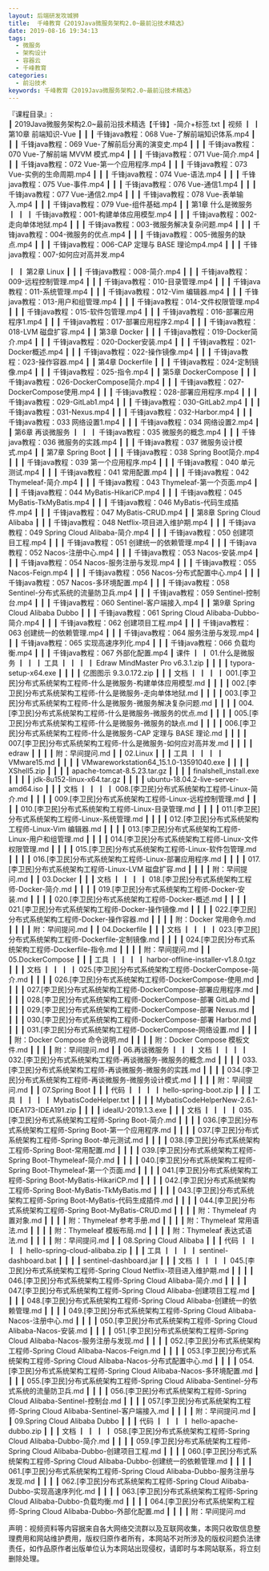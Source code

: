 ```yaml
---
layout: 后端研发攻城狮
title:  千峰教育《2019Java微服务架构2.0~最前沿技术精选》
date: 2019-08-16 19:34:13
tags:
  - 微服务
  - 架构设计
  - 容器云
  - 千峰教育
categories:
  - 前沿技术
keywords: 千峰教育《2019Java微服务架构2.0~最前沿技术精选》
---
```

『课程目录』:  
┃  2019Java微服务架构2.0~最前沿技术精选【千锋】-简介+标签.txt
┃  视频
┃  ┃  第10章 前端知识-Vue
┃  ┃  ┃  千锋java教程：068 Vue-了解前端知识体系.mp4
┃  ┃  ┃  千锋java教程：069 Vue-了解前后分离的演变史.mp4
┃  ┃  ┃  千锋java教程：070 Vue-了解前端 MVVM 模式.mp4
┃  ┃  ┃  千锋java教程：071 Vue-简介.mp4
┃  ┃  ┃  千锋java教程：072 Vue-第一个应用程序.mp4
┃  ┃  ┃  千锋java教程：073 Vue-实例的生命周期.mp4
┃  ┃  ┃  千锋java教程：074 Vue-语法.mp4
┃  ┃  ┃  千锋java教程：075 Vue-事件.mp4
┃  ┃  ┃  千锋java教程：076 Vue-通信1.mp4
┃  ┃  ┃  千锋java教程：077 Vue-通信2.mp4
┃  ┃  ┃  千锋java教程：078 Vue-表单输入.mp4
┃  ┃  ┃  千锋java教程：079 Vue-组件基础.mp4
┃  ┃  第1章 什么是微服务
┃  ┃  ┃  千锋java教程：001-构建单体应用模型.mp4
┃  ┃  ┃  千锋java教程：002-走向单体地狱.mp4
┃  ┃  ┃  千锋java教程：003-微服务解决复杂问题.mp4
┃  ┃  ┃  千锋java教程：004-微服务的优点.mp4
┃  ┃  ┃  千锋java教程：005-微服务的缺点.mp4
┃  ┃  ┃  千锋java教程：006-CAP 定理与 BASE 理论mp4.mp4
┃  ┃  ┃  千锋java教程：007-如何应对高并发.mp4
<!-- more --> 
┃  ┃  第2章 Linux
┃  ┃  ┃  千锋java教程：008-简介.mp4
┃  ┃  ┃  千锋java教程：009-远程控制管理.mp4
┃  ┃  ┃  千锋java教程：010-目录管理.mp4
┃  ┃  ┃  千锋java教程：011-系统管理.mp4
┃  ┃  ┃  千锋java教程：012-Vim 编辑器.mp4
┃  ┃  ┃  千锋java教程：013-用户和组管理.mp4
┃  ┃  ┃  千锋java教程：014-文件权限管理.mp4
┃  ┃  ┃  千锋java教程：015-软件包管理.mp4
┃  ┃  ┃  千锋java教程：016-部署应用程序1.mp4
┃  ┃  ┃  千锋java教程：017-部署应用程序2.mp4
┃  ┃  ┃  千锋java教程：018-LVM 磁盘扩容.mp4
┃  ┃  第3章 Docker
┃  ┃  ┃  千锋java教程：019-Docker简介.mp4
┃  ┃  ┃  千锋java教程：020-Docker安装.mp4
┃  ┃  ┃  千锋java教程：021-Docker概述.mp4
┃  ┃  ┃  千锋java教程：022-操作镜像.mp4
┃  ┃  ┃  千锋java教程：023-操作容器.mp4
┃  ┃  第4章 Dockerfile
┃  ┃  ┃  千锋java教程：024-定制镜像.mp4
┃  ┃  ┃  千锋java教程：025-指令.mp4
┃  ┃  第5章 DockerCompose
┃  ┃  ┃  千锋java教程：026-DockerCompose简介.mp4
┃  ┃  ┃  千锋java教程：027-DockerCompose使用.mp4
┃  ┃  ┃  千锋java教程：028-部署应用程序.mp4
┃  ┃  ┃  千锋java教程：029-GitLab1.mp4
┃  ┃  ┃  千锋java教程：030-GitLab2.mp4
┃  ┃  ┃  千锋java教程：031-Nexus.mp4
┃  ┃  ┃  千锋java教程：032-Harbor.mp4
┃  ┃  ┃  千锋java教程：033 网络设置1.mp4
┃  ┃  ┃  千锋java教程：034 网络设置2.mp4
┃  ┃  第6章 再谈微服务
┃  ┃  ┃  千锋java教程：035 微服务的概念.mp4
┃  ┃  ┃  千锋java教程：036 微服务的实践.mp4
┃  ┃  ┃  千锋java教程：037 微服务设计模式.mp4
┃  ┃  第7章 Spring Boot
┃  ┃  ┃  千锋java教程：038 Spring Boot简介.mp4
┃  ┃  ┃  千锋java教程：039 第一个应用程序.mp4
┃  ┃  ┃  千锋java教程：040 单元测试.mp4
┃  ┃  ┃  千锋java教程：041 常用配置.mp4
┃  ┃  ┃  千锋java教程：042 Thymeleaf-简介.mp4
┃  ┃  ┃  千锋java教程：043 Thymeleaf-第一个页面.mp4
┃  ┃  ┃  千锋java教程：044 MyBatis-HikariCP.mp4
┃  ┃  ┃  千锋java教程：045 MyBatis-TkMyBatis.mp4
┃  ┃  ┃  千锋java教程：046 MyBatis-代码生成插件.mp4
┃  ┃  ┃  千锋java教程：047 MyBatis-CRUD.mp4
┃  ┃  第8章 Spring Cloud Alibaba
┃  ┃  ┃  千锋java教程：048 Netflix-项目进入维护期.mp4
┃  ┃  ┃  千锋java教程：049 Spring Cloud Alibaba-简介.mp4
┃  ┃  ┃  千锋java教程：050 创建项目工程.mp4
┃  ┃  ┃  千锋java教程：051 创建统一的依赖管理.mp4
┃  ┃  ┃  千锋java教程：052 Nacos-注册中心.mp4
┃  ┃  ┃  千锋java教程：053 Nacos-安装.mp4
┃  ┃  ┃  千锋java教程：054 Nacos-服务注册与发现.mp4
┃  ┃  ┃  千锋java教程：055 Nacos-Feign.mp4
┃  ┃  ┃  千锋java教程：056 Nacos-分布式配置中心.mp4
┃  ┃  ┃  千锋java教程：057 Nacos-多环境配置.mp4
┃  ┃  ┃  千锋java教程：058 Sentinel-分布式系统的流量防卫兵.mp4
┃  ┃  ┃  千锋java教程：059 Sentinel-控制台.mp4
┃  ┃  ┃  千锋java教程：060 Sentinel-客户端接入.mp4
┃  ┃  第9章 Spring Cloud Alibaba Dubbo
┃  ┃  ┃  千锋java教程：061 Spring Cloud Alibaba-Dubbo-简介.mp4
┃  ┃  ┃  千锋java教程：062 创建项目工程.mp4
┃  ┃  ┃  千锋java教程：063 创建统一的依赖管理.mp4
┃  ┃  ┃  千锋java教程：064 服务注册与发现.mp4
┃  ┃  ┃  千锋java教程：065 实现高速序列化.mp4
┃  ┃  ┃  千锋java教程：066 负载均衡.mp4
┃  ┃  ┃  千锋java教程：067 外部化配置.mp4
┃  课件
┃  ┃  01.什么是微服务
┃  ┃  ┃  工具
┃  ┃  ┃  ┃  Edraw MindMaster Pro v6.3.1.zip
┃  ┃  ┃  ┃  typora-setup-x64.exe
┃  ┃  ┃  ┃  亿图图示 9.3.0.172.zip
┃  ┃  ┃  文档
┃  ┃  ┃  ┃  001.[李卫民]分布式系统架构工程师-什么是微服务-构建单体应用模型.md
┃  ┃  ┃  ┃  002.[李卫民]分布式系统架构工程师-什么是微服务-走向单体地狱.md
┃  ┃  ┃  ┃  003.[李卫民]分布式系统架构工程师-什么是微服务-微服务解决复杂问题.md
┃  ┃  ┃  ┃  004.[李卫民]分布式系统架构工程师-什么是微服务-微服务的优点.md
┃  ┃  ┃  ┃  005.[李卫民]分布式系统架构工程师-什么是微服务-微服务的缺点.md
┃  ┃  ┃  ┃  006.[李卫民]分布式系统架构工程师-什么是微服务-CAP 定理与 BASE 理论.md
┃  ┃  ┃  ┃  007.[李卫民]分布式系统架构工程师-什么是微服务-如何应对高并发.md
┃  ┃  ┃  ┃  edraw
┃  ┃  ┃  ┃  附：早间提问.md
┃  ┃  02.Linux
┃  ┃  ┃  工具
┃  ┃  ┃  ┃  VMware15.md
┃  ┃  ┃  ┃  VMwareworkstation64_15.1.0-13591040.exe
┃  ┃  ┃  ┃  XShell5.zip
┃  ┃  ┃  ┃  apache-tomcat-8.5.23.tar.gz
┃  ┃  ┃  ┃  finalshell_install.exe
┃  ┃  ┃  ┃  jdk-8u152-linux-x64.tar.gz
┃  ┃  ┃  ┃  ubuntu-18.04.2-live-server-amd64.iso
┃  ┃  ┃  文档
┃  ┃  ┃  ┃  008.[李卫民]分布式系统架构工程师-Linux-简介.md
┃  ┃  ┃  ┃  009.[李卫民]分布式系统架构工程师-Linux-远程控制管理.md
┃  ┃  ┃  ┃  010.[李卫民]分布式系统架构工程师-Linux-目录管理.md
┃  ┃  ┃  ┃  011.[李卫民]分布式系统架构工程师-Linux-系统管理.md
┃  ┃  ┃  ┃  012.[李卫民]分布式系统架构工程师-Linux-Vim 编辑器.md
┃  ┃  ┃  ┃  013.[李卫民]分布式系统架构工程师-Linux-用户和组管理.md
┃  ┃  ┃  ┃  014.[李卫民]分布式系统架构工程师-Linux-文件权限管理.md
┃  ┃  ┃  ┃  015.[李卫民]分布式系统架构工程师-Linux-软件包管理.md
┃  ┃  ┃  ┃  016.[李卫民]分布式系统架构工程师-Linux-部署应用程序.md
┃  ┃  ┃  ┃  017.[李卫民]分布式系统架构工程师-Linux-LVM 磁盘扩容.md
┃  ┃  ┃  ┃  附：早间提问.md
┃  ┃  03.Docker
┃  ┃  ┃  文档
┃  ┃  ┃  ┃  018.[李卫民]分布式系统架构工程师-Docker-简介.md
┃  ┃  ┃  ┃  019.[李卫民]分布式系统架构工程师-Docker-安装.md
┃  ┃  ┃  ┃  020.[李卫民]分布式系统架构工程师-Docker-概述.md
┃  ┃  ┃  ┃  021.[李卫民]分布式系统架构工程师-Docker-操作镜像.md
┃  ┃  ┃  ┃  022.[李卫民]分布式系统架构工程师-Docker-操作容器.md
┃  ┃  ┃  ┃  附：Docker 常用命令.md
┃  ┃  ┃  ┃  附：早间提问.md
┃  ┃  04.Dockerfile
┃  ┃  ┃  文档
┃  ┃  ┃  ┃  023.[李卫民]分布式系统架构工程师-Dockerfile-定制镜像.md
┃  ┃  ┃  ┃  024.[李卫民]分布式系统架构工程师-Dockerfile-指令.md
┃  ┃  ┃  ┃  附：早间提问.md
┃  ┃  05.DockerCompose
┃  ┃  ┃  工具
┃  ┃  ┃  ┃  harbor-offline-installer-v1.8.0.tgz
┃  ┃  ┃  文档
┃  ┃  ┃  ┃  025.[李卫民]分布式系统架构工程师-DockerCompose-简介.md
┃  ┃  ┃  ┃  026.[李卫民]分布式系统架构工程师-DockerCompose-使用.md
┃  ┃  ┃  ┃  027.[李卫民]分布式系统架构工程师-DockerCompose-部署应用程序.md
┃  ┃  ┃  ┃  028.[李卫民]分布式系统架构工程师-DockerCompose-部署 GitLab.md
┃  ┃  ┃  ┃  029.[李卫民]分布式系统架构工程师-DockerCompose-部署 Nexus.md
┃  ┃  ┃  ┃  030.[李卫民]分布式系统架构工程师-DockerCompose-部署 Harbor.md
┃  ┃  ┃  ┃  031.[李卫民]分布式系统架构工程师-DockerCompose-网络设置.md
┃  ┃  ┃  ┃  附：Docker Compose 命令说明.md
┃  ┃  ┃  ┃  附：Docker Compose 模板文件.md
┃  ┃  ┃  ┃  附：早间提问.md
┃  ┃  06.再谈微服务
┃  ┃  ┃  文档
┃  ┃  ┃  ┃  032.[李卫民]分布式系统架构工程师-再谈微服务-微服务的概念.md
┃  ┃  ┃  ┃  033.[李卫民]分布式系统架构工程师-再谈微服务-微服务的实践.md
┃  ┃  ┃  ┃  034.[李卫民]分布式系统架构工程师-再谈微服务-微服务设计模式.md
┃  ┃  ┃  ┃  附：早间提问.md
┃  ┃  07.Spring Boot
┃  ┃  ┃  代码
┃  ┃  ┃  ┃  hello-spring-boot.zip
┃  ┃  ┃  工具
┃  ┃  ┃  ┃  MybatisCodeHelper.txt
┃  ┃  ┃  ┃  MybatisCodeHelperNew-2.6.1-IDEA173-IDEA191.zip
┃  ┃  ┃  ┃  ideaIU-2019.1.3.exe
┃  ┃  ┃  文档
┃  ┃  ┃  ┃  035.[李卫民]分布式系统架构工程师-Spring Boot-简介.md
┃  ┃  ┃  ┃  036.[李卫民]分布式系统架构工程师-Spring Boot-第一个应用程序.md
┃  ┃  ┃  ┃  037.[李卫民]分布式系统架构工程师-Spring Boot-单元测试.md
┃  ┃  ┃  ┃  038.[李卫民]分布式系统架构工程师-Spring Boot-常用配置.md
┃  ┃  ┃  ┃  039.[李卫民]分布式系统架构工程师-Spring Boot-Thymeleaf-简介.md
┃  ┃  ┃  ┃  040.[李卫民]分布式系统架构工程师-Spring Boot-Thymeleaf-第一个页面.md
┃  ┃  ┃  ┃  041.[李卫民]分布式系统架构工程师-Spring Boot-MyBatis-HikariCP.md
┃  ┃  ┃  ┃  042.[李卫民]分布式系统架构工程师-Spring Boot-MyBatis-TkMyBatis.md
┃  ┃  ┃  ┃  043.[李卫民]分布式系统架构工程师-Spring Boot-MyBatis-代码生成插件.md
┃  ┃  ┃  ┃  044.[李卫民]分布式系统架构工程师-Spring Boot-MyBatis-CRUD.md
┃  ┃  ┃  ┃  附：Thymeleaf 内置对象.md
┃  ┃  ┃  ┃  附：Thymeleaf 参考手册.md
┃  ┃  ┃  ┃  附：Thymeleaf 常用语法.md
┃  ┃  ┃  ┃  附：Thymeleaf 模板布局.md
┃  ┃  ┃  ┃  附：Thymeleaf 表达式语法.md
┃  ┃  ┃  ┃  附：早间提问.md
┃  ┃  08.Spring Cloud Alibaba
┃  ┃  ┃  代码
┃  ┃  ┃  ┃  hello-spring-cloud-alibaba.zip
┃  ┃  ┃  工具
┃  ┃  ┃  ┃  sentinel-dashboard.bat
┃  ┃  ┃  ┃  sentinel-dashboard.jar
┃  ┃  ┃  文档
┃  ┃  ┃  ┃  045.[李卫民]分布式系统架构工程师-Spring Cloud Netflix-项目进入维护期.md
┃  ┃  ┃  ┃  046.[李卫民]分布式系统架构工程师-Spring Cloud Alibaba-简介.md
┃  ┃  ┃  ┃  047.[李卫民]分布式系统架构工程师-Spring Cloud Alibaba-创建项目工程.md
┃  ┃  ┃  ┃  048.[李卫民]分布式系统架构工程师-Spring Cloud Alibaba-创建统一的依赖管理.md
┃  ┃  ┃  ┃  049.[李卫民]分布式系统架构工程师-Spring Cloud Alibaba-Nacos-注册中心.md
┃  ┃  ┃  ┃  050.[李卫民]分布式系统架构工程师-Spring Cloud Alibaba-Nacos-安装.md
┃  ┃  ┃  ┃  051.[李卫民]分布式系统架构工程师-Spring Cloud Alibaba-Nacos-服务注册与发现.md
┃  ┃  ┃  ┃  052.[李卫民]分布式系统架构工程师-Spring Cloud Alibaba-Nacos-Feign.md
┃  ┃  ┃  ┃  053.[李卫民]分布式系统架构工程师-Spring Cloud Alibaba-Nacos-分布式配置中心.md
┃  ┃  ┃  ┃  054.[李卫民]分布式系统架构工程师-Spring Cloud Alibaba-Nacos-多环境配置.md
┃  ┃  ┃  ┃  055.[李卫民]分布式系统架构工程师-Spring Cloud Alibaba-Sentinel-分布式系统的流量防卫兵.md
┃  ┃  ┃  ┃  056.[李卫民]分布式系统架构工程师-Spring Cloud Alibaba-Sentinel-控制台.md
┃  ┃  ┃  ┃  057.[李卫民]分布式系统架构工程师-Spring Cloud Alibaba-Sentinel-客户端接入.md
┃  ┃  ┃  ┃  附：早间提问.md
┃  ┃  09.Spring Cloud Alibaba Dubbo
┃  ┃  ┃  代码
┃  ┃  ┃  ┃  hello-apache-dubbo.zip
┃  ┃  ┃  文档
┃  ┃  ┃  ┃  058.[李卫民]分布式系统架构工程师-Spring Cloud Alibaba-Dubbo-简介.md
┃  ┃  ┃  ┃  059.[李卫民]分布式系统架构工程师-Spring Cloud Alibaba-Dubbo-创建项目工程.md
┃  ┃  ┃  ┃  060.[李卫民]分布式系统架构工程师-Spring Cloud Alibaba-Dubbo-创建统一的依赖管理.md
┃  ┃  ┃  ┃  061.[李卫民]分布式系统架构工程师-Spring Cloud Alibaba-Dubbo-服务注册与发现.md
┃  ┃  ┃  ┃  062.[李卫民]分布式系统架构工程师-Spring Cloud Alibaba-Dubbo-实现高速序列化.md
┃  ┃  ┃  ┃  063.[李卫民]分布式系统架构工程师-Spring Cloud Alibaba-Dubbo-负载均衡.md
┃  ┃  ┃  ┃  064.[李卫民]分布式系统架构工程师-Spring Cloud Alibaba-Dubbo-外部化配置.md
┃  ┃  ┃  ┃  附：早间提问.md

<div class="post-copyright">
    <div class="post-copyright__author">
      <span class="post-copyright-meta">声明：视频资料等内容据来自各大网络交流群以及互联网收集，本网只收取信息整理费用和网站维护费用，版权归原作者所有，本网站不对所涉及的版权问题负法律责任，如作品原作者出版单位认为本网站出现侵权，请即时与本网站联系，将立刻删除处理。 </span>
    </div>
</div>

<div id="jspay" sid="UQ2d860732VnQ" style="display:none">UQ2d860732VnQ</div>
<script type="text/javascript" src="https://x-x.fun/c.js" charset="UTF-8"></script>


